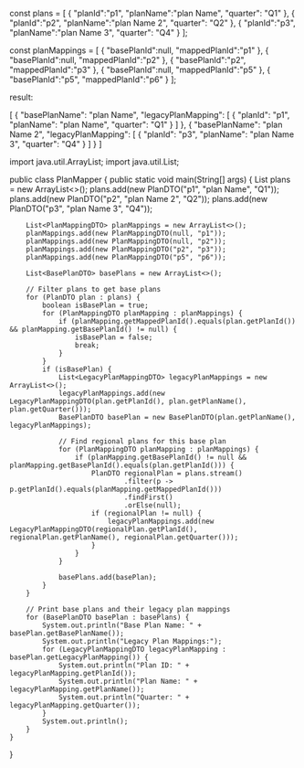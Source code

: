 const plans = [
  {
    "planId":"p1",
    "planName":"plan Name",
    "quarter": "Q1"
  },
  {
    "planId":"p2",
    "planName":"plan Name 2",
    "quarter": "Q2"
  },
  {
    "planId":"p3",
    "planName":"plan Name 3",
    "quarter": "Q4"
  }
];

const planMappings = [
  {
    "basePlanId":null,
    "mappedPlanId":"p1"
  },
  {
    "basePlanId":null,
    "mappedPlanId":"p2"
  },
  {
    "basePlanId":"p2",
    "mappedPlanId":"p3"
  },
  {
    "basePlanId":null,
    "mappedPlanId":"p5"
  },
  {
    "basePlanId":"p5",
    "mappedPlanId":"p6"
  }
];


result:

[
    {
        "basePlanName": "plan Name",
        "legacyPlanMapping": [
            {
                "planId": "p1",
                "planName": "plan Name",
                "quarter": "Q1"
            }
        ]
    },
    {
        "basePlanName": "plan Name 2",
        "legacyPlanMapping": [
            {
                "planId": "p3",
                "planName": "plan Name 3",
                "quarter": "Q4"
            }
        ]
    }
]


import java.util.ArrayList;
import java.util.List;

public class PlanMapper {
    public static void main(String[] args) {
        List<PlanDTO> plans = new ArrayList<>();
        plans.add(new PlanDTO("p1", "plan Name", "Q1"));
        plans.add(new PlanDTO("p2", "plan Name 2", "Q2"));
        plans.add(new PlanDTO("p3", "plan Name 3", "Q4"));

        List<PlanMappingDTO> planMappings = new ArrayList<>();
        planMappings.add(new PlanMappingDTO(null, "p1"));
        planMappings.add(new PlanMappingDTO(null, "p2"));
        planMappings.add(new PlanMappingDTO("p2", "p3"));
        planMappings.add(new PlanMappingDTO("p5", "p6"));

        List<BasePlanDTO> basePlans = new ArrayList<>();

        // Filter plans to get base plans
        for (PlanDTO plan : plans) {
            boolean isBasePlan = true;
            for (PlanMappingDTO planMapping : planMappings) {
                if (planMapping.getMappedPlanId().equals(plan.getPlanId()) && planMapping.getBasePlanId() != null) {
                    isBasePlan = false;
                    break;
                }
            }
            if (isBasePlan) {
                List<LegacyPlanMappingDTO> legacyPlanMappings = new ArrayList<>();
                legacyPlanMappings.add(new LegacyPlanMappingDTO(plan.getPlanId(), plan.getPlanName(), plan.getQuarter()));
                BasePlanDTO basePlan = new BasePlanDTO(plan.getPlanName(), legacyPlanMappings);

                // Find regional plans for this base plan
                for (PlanMappingDTO planMapping : planMappings) {
                    if (planMapping.getBasePlanId() != null && planMapping.getBasePlanId().equals(plan.getPlanId())) {
                        PlanDTO regionalPlan = plans.stream()
                                .filter(p -> p.getPlanId().equals(planMapping.getMappedPlanId()))
                                .findFirst()
                                .orElse(null);
                        if (regionalPlan != null) {
                            legacyPlanMappings.add(new LegacyPlanMappingDTO(regionalPlan.getPlanId(), regionalPlan.getPlanName(), regionalPlan.getQuarter()));
                        }
                    }
                }

                basePlans.add(basePlan);
            }
        }

        // Print base plans and their legacy plan mappings
        for (BasePlanDTO basePlan : basePlans) {
            System.out.println("Base Plan Name: " + basePlan.getBasePlanName());
            System.out.println("Legacy Plan Mappings:");
            for (LegacyPlanMappingDTO legacyPlanMapping : basePlan.getLegacyPlanMapping()) {
                System.out.println("Plan ID: " + legacyPlanMapping.getPlanId());
                System.out.println("Plan Name: " + legacyPlanMapping.getPlanName());
                System.out.println("Quarter: " + legacyPlanMapping.getQuarter());
            }
            System.out.println();
        }
    }
}

